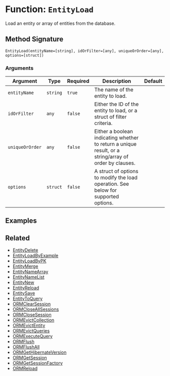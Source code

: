 [comment]: # (Note: This documentation is generated dynamically in the build process.  To modify the contents, change the javadoc on the _invoke method of the BIF class)

# Function: `EntityLoad`

Load an entity or array of entities from the database.

## Method Signature

```
EntityLoad(entityName=[string], idOrFilter=[any], uniqueOrOrder=[any], options=[struct])
```

### Arguments


| Argument | Type | Required | Description | Default |
|----------|------|----------|-------------|---------|
| `entityName` | `string` | `true` | The name of the entity to load. |  |
| `idOrFilter` | `any` | `false` | Either the ID of the entity to load, or a struct of filter criteria. |  |
| `uniqueOrOrder` | `any` | `false` | Either a boolean indicating whether to return a unique result, or a string/array of order by clauses. |  |
| `options` | `struct` | `false` | A struct of options to modify the load operation. See below for supported options. |  |

## Examples



## Related

  * [EntityDelete](./EntityDelete.md)
  * [EntityLoadByExample](./EntityLoadByExample.md)
  * [EntityLoadByPK](./EntityLoadByPK.md)
  * [EntityMerge](./EntityMerge.md)
  * [EntityNameArray](./EntityNameArray.md)
  * [EntityNameList](./EntityNameList.md)
  * [EntityNew](./EntityNew.md)
  * [EntityReload](./EntityReload.md)
  * [EntitySave](./EntitySave.md)
  * [EntityToQuery](./EntityToQuery.md)
  * [ORMClearSession](./ORMClearSession.md)
  * [ORMCloseAllSessions](./ORMCloseAllSessions.md)
  * [ORMCloseSession](./ORMCloseSession.md)
  * [ORMEvictCollection](./ORMEvictCollection.md)
  * [ORMEvictEntity](./ORMEvictEntity.md)
  * [ORMEvictQueries](./ORMEvictQueries.md)
  * [ORMExecuteQuery](./ORMExecuteQuery.md)
  * [ORMFlush](./ORMFlush.md)
  * [ORMFlushAll](./ORMFlushAll.md)
  * [ORMGetHibernateVersion](./ORMGetHibernateVersion.md)
  * [ORMGetSession](./ORMGetSession.md)
  * [ORMGetSessionFactory](./ORMGetSessionFactory.md)
  * [ORMReload](./ORMReload.md)
